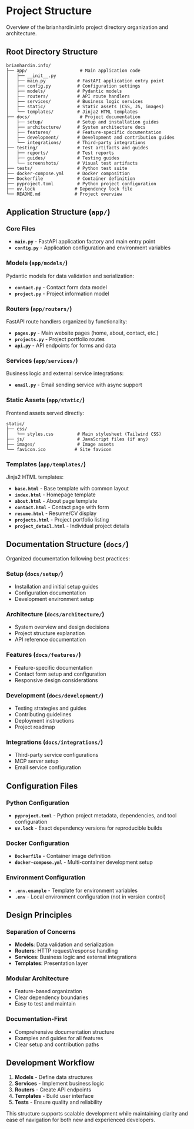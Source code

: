 # Project Structure

Overview of the brianhardin.info project directory organization and architecture.

## Root Directory Structure

```
brianhardin.info/
├── app/                    # Main application code
│   ├── __init__.py
│   ├── main.py            # FastAPI application entry point
│   ├── config.py          # Configuration settings
│   ├── models/            # Pydantic models
│   ├── routers/           # API route handlers
│   ├── services/          # Business logic services
│   ├── static/            # Static assets (CSS, JS, images)
│   └── templates/         # Jinja2 HTML templates
├── docs/                   # Project documentation
│   ├── setup/             # Setup and installation guides
│   ├── architecture/      # System architecture docs
│   ├── features/          # Feature-specific documentation
│   ├── development/       # Development and contribution guides
│   └── integrations/      # Third-party integrations
├── testing/               # Test artifacts and guides
│   ├── reports/           # Test reports
│   ├── guides/            # Testing guides
│   └── screenshots/       # Visual test artifacts
├── tests/                 # Python test suite
├── docker-compose.yml     # Docker composition
├── Dockerfile             # Container definition
├── pyproject.toml         # Python project configuration
├── uv.lock               # Dependency lock file
└── README.md             # Project overview
```

## Application Structure (`app/`)

### Core Files

- **`main.py`** - FastAPI application factory and main entry point
- **`config.py`** - Application configuration and environment variables

### Models (`app/models/`)

Pydantic models for data validation and serialization:

- **`contact.py`** - Contact form data model
- **`project.py`** - Project information model

### Routers (`app/routers/`)

FastAPI route handlers organized by functionality:

- **`pages.py`** - Main website pages (home, about, contact, etc.)
- **`projects.py`** - Project portfolio routes
- **`api.py`** - API endpoints for forms and data

### Services (`app/services/`)

Business logic and external service integrations:

- **`email.py`** - Email sending service with async support

### Static Assets (`app/static/`)

Frontend assets served directly:

```
static/
├── css/
│   └── styles.css         # Main stylesheet (Tailwind CSS)
├── js/                    # JavaScript files (if any)
├── images/                # Image assets
└── favicon.ico           # Site favicon
```

### Templates (`app/templates/`)

Jinja2 HTML templates:

- **`base.html`** - Base template with common layout
- **`index.html`** - Homepage template
- **`about.html`** - About page template
- **`contact.html`** - Contact page with form
- **`resume.html`** - Resume/CV display
- **`projects.html`** - Project portfolio listing
- **`project_detail.html`** - Individual project details

## Documentation Structure (`docs/`)

Organized documentation following best practices:

### Setup (`docs/setup/`)
- Installation and initial setup guides
- Configuration documentation
- Development environment setup

### Architecture (`docs/architecture/`)
- System overview and design decisions
- Project structure explanation
- API reference documentation

### Features (`docs/features/`)
- Feature-specific documentation
- Contact form setup and configuration
- Responsive design considerations

### Development (`docs/development/`)
- Testing strategies and guides
- Contributing guidelines
- Deployment instructions
- Project roadmap

### Integrations (`docs/integrations/`)
- Third-party service configurations
- MCP server setup
- Email service configuration

## Configuration Files

### Python Configuration

- **`pyproject.toml`** - Python project metadata, dependencies, and tool configuration
- **`uv.lock`** - Exact dependency versions for reproducible builds

### Docker Configuration

- **`Dockerfile`** - Container image definition
- **`docker-compose.yml`** - Multi-container development setup

### Environment Configuration

- **`.env.example`** - Template for environment variables
- **`.env`** - Local environment configuration (not in version control)

## Design Principles

### Separation of Concerns
- **Models**: Data validation and serialization
- **Routers**: HTTP request/response handling
- **Services**: Business logic and external integrations
- **Templates**: Presentation layer

### Modular Architecture
- Feature-based organization
- Clear dependency boundaries
- Easy to test and maintain

### Documentation-First
- Comprehensive documentation structure
- Examples and guides for all features
- Clear setup and contribution paths

## Development Workflow

1. **Models** - Define data structures
2. **Services** - Implement business logic
3. **Routers** - Create API endpoints
4. **Templates** - Build user interface
5. **Tests** - Ensure quality and reliability

This structure supports scalable development while maintaining clarity and ease of navigation for both new and experienced developers.